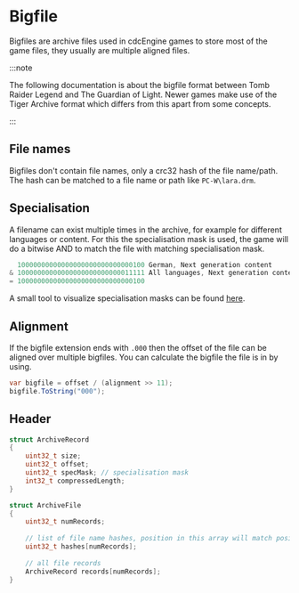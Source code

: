 # Bigfile

Bigfiles are archive files used in cdcEngine games to store most of the game files, they usually are multiple aligned files.

:::note

The following documentation is about the bigfile format between Tomb Raider Legend and The Guardian of Light.
Newer games make use of the Tiger Archive format which differs from this apart from some concepts.

:::

## File names

Bigfiles don't contain file names, only a crc32 hash of the file name/path. The hash can be matched to a file name or path like `PC-W\lara.drm`.

## Specialisation

A filename can exist multiple times in the archive, for example for different languages or content. For this the specialisation mask is used,
the game will do a bitwise AND to match the file with matching specialisation mask.

```c
  10000000000000000000000000000100 German, Next generation content
& 10000000000000000000000000011111 All languages, Next generation content
= 10000000000000000000000000000100
```

A small tool to visualize specialisation masks can be found [here](https://cdcengine.re/specMask.html).

## Alignment

If the bigfile extension ends with `.000` then the offset of the file can be aligned over multiple bigfiles. You can calculate the bigfile the file is in by using.
```cs
var bigfile = offset / (alignment >> 11);
bigfile.ToString("000");
```

## Header

```cpp
struct ArchiveRecord
{
	uint32_t size;
	uint32_t offset;
	uint32_t specMask; // specialisation mask
	int32_t compressedLength;
}

struct ArchiveFile
{
	uint32_t numRecords;
	
	// list of file name hashes, position in this array will match position in records array
	uint32_t hashes[numRecords];
	
	// all file records
	ArchiveRecord records[numRecords];
}
```